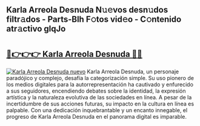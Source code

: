 ## Karla Arreola Desnuda N𝚞𝚎vos desn𝚞dos filtr𝚊dos - Parts-Blh F𝚘tos vid𝚎o - C𝚘ntenido atr𝚊ctivo glqJo

# <h2><a href="http://mb6ccsh.tromn.icu/?c=Karla+Arreola+Desnuda">🔗👉👉👉 Karla Arreola Desnuda 🔗🔗</a></h2>

[![Karla Arreola Desnuda nuevo](https://i.imgur.com/pEAQMta.gif)](http://mb6ccsh.tromn.icu/?c=Karla+Arreola+Desnuda)
Karla Arreola Desnuda, un personaje paradójico y complejo, desafía la categorización simple. Su uso pionero de los medios digitales para la autorrepresentación ha cautivado y enfurecido a sus seguidores, encendiendo debates sobre la identidad, la expresión artística y la naturaleza evolutiva de las sociedades en línea. A pesar de la incertidumbre de sus acciones futuras, su impacto en la cultura en línea es palpable. Con una dedicación inquebrantable y un encanto innegable, el progreso de Karla Arreola Desnuda en el panorama digital es imparable.
